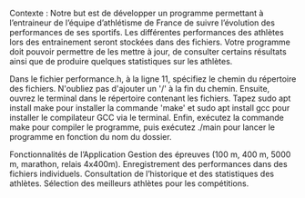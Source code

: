Contexte : Notre but est de développer un programme permettant à l’entraineur de l’équipe d’athlétisme de France de suivre l’évolution des performances de ses sportifs. Les différentes performances des athlètes lors des entrainement seront stockées dans des fichiers. Votre programme doit pouvoir permettre de les mettre à jour, de consulter certains résultats ainsi que de produire quelques statistiques sur les athlètes.


Dans le fichier performance.h, à la ligne 11, spécifiez le chemin du répertoire des fichiers. N'oubliez pas d'ajouter un '/' à la fin du chemin. Ensuite, ouvrez le terminal dans le répertoire contenant les fichiers. Tapez sudo apt install make pour installer la commande 'make' et sudo apt install gcc pour installer le compilateur GCC via le terminal. Enfin, exécutez la commande make pour compiler le programme, puis exécutez ./main pour lancer le programme en fonction du nom du dossier.


Fonctionnalités de l’Application
Gestion des épreuves (100 m, 400 m, 5000 m, marathon, relais 4x400m).
Enregistrement des performances dans des fichiers individuels.
Consultation de l’historique et des statistiques des athlètes.
Sélection des meilleurs athlètes pour les compétitions.
